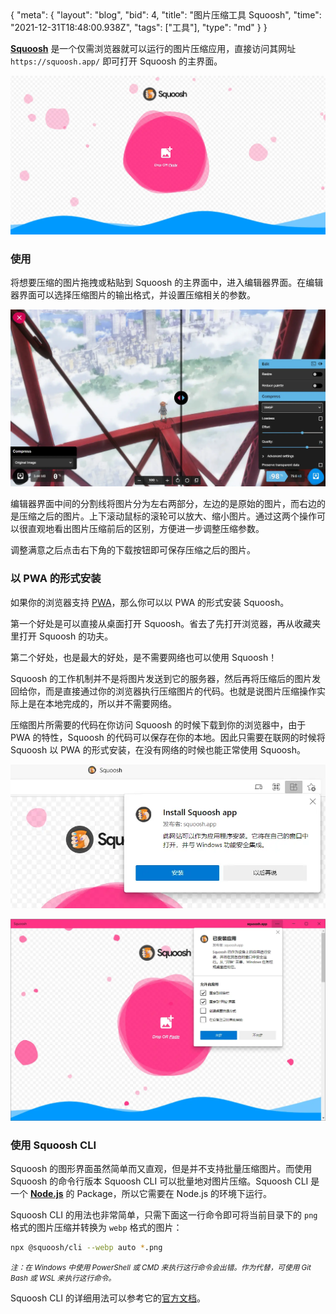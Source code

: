 <route>
{
  "meta": {
    "layout": "blog",
    "bid": 4,
    "title": "图片压缩工具 Squoosh",
    "time": "2021-12-31T18:48:00.938Z",
    "tags": ["工具"],
    "type": "md"
  }
}
</route>


**[Squoosh](https://squoosh.app/)** 是一个仅需浏览器就可以运行的图片压缩应用，直接访问其网址 `https://squoosh.app/` 即可打开 Squoosh 的主界面。

![squoosh-main](./_internal/squoosh-main.webp)

### 使用

将想要压缩的图片拖拽或粘贴到 Squoosh 的主界面中，进入编辑器界面。在编辑器界面可以选择压缩图片的输出格式，并设置压缩相关的参数。

![squoosh-editor](./_internal/squoosh-editor.webp)

编辑器界面中间的分割线将图片分为左右两部分，左边的是原始的图片，而右边的是压缩之后的图片。上下滚动鼠标的滚轮可以放大、缩小图片。通过这两个操作可以很直观地看出图片压缩前后的区别，方便进一步调整压缩参数。

调整满意之后点击右下角的下载按钮即可保存压缩之后的图片。

### 以 PWA 的形式安装

如果你的浏览器支持 [PWA](https://developer.mozilla.org/zh-CN/docs/Web/Progressive_web_apps)，那么你可以以 PWA 的形式安装 Squoosh。

第一个好处是可以直接从桌面打开 Squoosh。省去了先打开浏览器，再从收藏夹里打开 Squoosh 的功夫。

第二个好处，也是最大的好处，是不需要网络也可以使用 Squoosh！

Squoosh 的工作机制并不是将图片发送到它的服务器，然后再将压缩后的图片发回给你，而是直接通过你的浏览器执行压缩图片的代码。也就是说图片压缩操作实际上是在本地完成的，所以并不需要网络。

压缩图片所需要的代码在你访问 Squoosh 的时候下载到你的浏览器中，由于 PWA 的特性，Squoosh 的代码可以保存在你的本地。因此只需要在联网的时候将 Squoosh 以 PWA 的形式安装，在没有网络的时候也能正常使用 Squoosh。

![squoosh-spa-1](./_internal/squoosh-spa-1.webp)

![squoosh-spa-2](./_internal/squoosh-spa-2.webp)

### 使用 Squoosh CLI

Squoosh 的图形界面虽然简单而又直观，但是并不支持批量压缩图片。而使用 Squoosh 的命令行版本 Squoosh CLI 可以批量地对图片压缩。Squoosh CLI 是一个 **[Node.js](https://nodejs.org/en/)** 的 Package，所以它需要在 Node.js 的环境下运行。

Squoosh CLI 的用法也非常简单，只需下面这一行命令即可将当前目录下的 `png` 格式的图片压缩并转换为 `webp` 格式的图片：

```bash
npx @squoosh/cli --webp auto *.png
```

<small>*注：在 Windows 中使用 PowerShell 或 CMD 来执行这行命令会出错。作为代替，可使用 Git Bash 或 WSL 来执行这行命令。*</small>

Squoosh CLI 的详细用法可以参考它的[官方文档](https://github.com/GoogleChromeLabs/squoosh/tree/dev/cli)。
